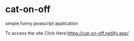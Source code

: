 # cat-on-off
simple funny javascript application

To access the site Click Here:https://cat-on-off.netlify.app/
